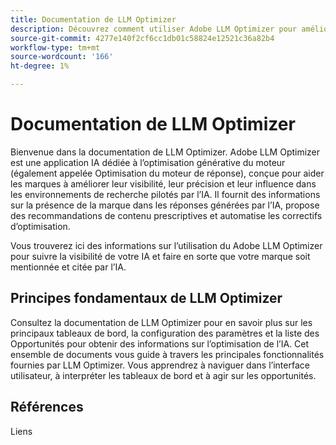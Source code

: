 ```yaml
---
title: Documentation de LLM Optimizer
description: Découvrez comment utiliser Adobe LLM Optimizer pour améliorer la visibilité de la marque dans les recherches pilotées par l’IA. Effectuez le suivi des mentions, des citations et des informations. Optimisez pour une meilleure visibilité et influence de la marque.
source-git-commit: 4277e140f2cf6cc1db01c58824e12521c36a82b4
workflow-type: tm+mt
source-wordcount: '166'
ht-degree: 1%

---
```



# Documentation de LLM Optimizer

Bienvenue dans la documentation de LLM Optimizer. Adobe LLM Optimizer est une application IA dédiée à l’optimisation générative du moteur (également appelée Optimisation du moteur de réponse), conçue pour aider les marques à améliorer leur visibilité, leur précision et leur influence dans les environnements de recherche pilotés par l’IA. Il fournit des informations sur la présence de la marque dans les réponses générées par l’IA, propose des recommandations de contenu prescriptives et automatise les correctifs d’optimisation.

Vous trouverez ici des informations sur l’utilisation du Adobe LLM Optimizer pour suivre la visibilité de votre IA et faire en sorte que votre marque soit mentionnée et citée par l’IA.

<!-- Add image-->

## Principes fondamentaux de LLM Optimizer

Consultez la documentation de LLM Optimizer pour en savoir plus sur les principaux tableaux de bord, la configuration des paramètres et la liste des Opportunités pour obtenir des informations sur l’optimisation de l’IA. Cet ensemble de documents vous guide à travers les principales fonctionnalités fournies par LLM Optimizer. Vous apprendrez à naviguer dans l’interface utilisateur, à interpréter les tableaux de bord et à agir sur les opportunités.


## Références

Liens






